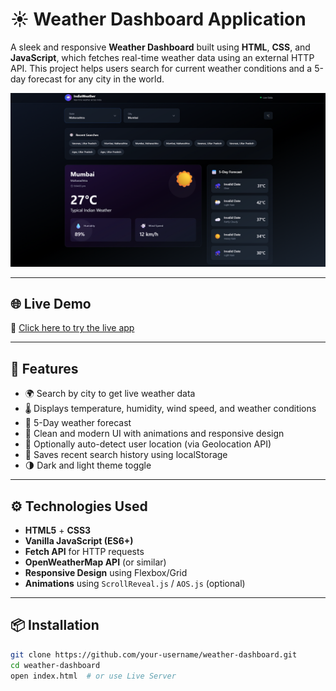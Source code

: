 # ☀️ Weather Dashboard Application

A sleek and responsive **Weather Dashboard** built using **HTML**, **CSS**, and **JavaScript**, which fetches real-time weather data using an external HTTP API. This project helps users search for current weather conditions and a 5-day forecast for any city in the world.

![Weather Dashboard Screenshot](https://github.com/HarSharma16/Weather-Dashboard-Application/blob/main/weather_dashboard.png?raw=true)

---

## 🌐 Live Demo

🚀 [Click here to try the live app](https://vercel.com/harsharma16s-projects/weather-dashboard-application/2581GqadqmdhfpHMfm5xbkJRpMNM)  

---

## 🧩 Features

- 🌍 Search by city to get live weather data
- 🌡 Displays temperature, humidity, wind speed, and weather conditions
- 📅 5-Day weather forecast
- 🎨 Clean and modern UI with animations and responsive design
- 📍 Optionally auto-detect user location (via Geolocation API)
- 💾 Saves recent search history using localStorage
- 🌗 Dark and light theme toggle

---

## ⚙️ Technologies Used

- **HTML5** + **CSS3**  
- **Vanilla JavaScript (ES6+)**  
- **Fetch API** for HTTP requests  
- **OpenWeatherMap API** (or similar)  
- **Responsive Design** using Flexbox/Grid  
- **Animations** using `ScrollReveal.js` / `AOS.js` (optional)

---

## 📦 Installation

```bash
git clone https://github.com/your-username/weather-dashboard.git
cd weather-dashboard
open index.html  # or use Live Server
